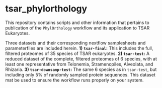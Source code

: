 # tsar_phylorthology
This repository contains scripts and other information that pertains to publication of the `PhylOrthology` workflow and its application to TSAR Eukaryotes.

Three datasets and their corresponding nextflow samplesheets and parameterfiles are included herein. 
**1) `tsar-final`:** This includes the full, filtered proteomes of 35 species of TSAR eukaryotes.
**2) `tsar-test`:** A reduced dataset of the complete, filtered proteomes of 6 species, with at least one representative from Telonemia, Stramenopiles, Alveolata, and Rhizaria. 
**3) `tsar-downsamp-test`:** The same 6 species as in `tsar-test`, but including only 5% of randomly sampled protein sequences. This dataset mat be used to ensure the workflow runs properly on your system. 
